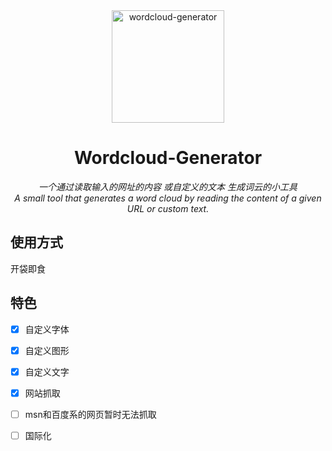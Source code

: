 <div align="center">
<a><img src="./wc.ico" width="180" height="180" alt="wordcloud-generator"></a>
</div>
<div align="center">

# Wordcloud-Generator
_一个通过读取输入的网址的内容 或自定义的文本 生成词云的小工具_  
_A small tool that generates a word cloud by reading the content of a given URL or custom text._

</div>

## 使用方式
开袋即食

## 特色
- [x] 自定义字体
- [x] 自定义图形
- [x] 自定义文字
- [x] 网站抓取
- [ ] msn和百度系的网页暂时无法抓取
- [ ] 国际化 

